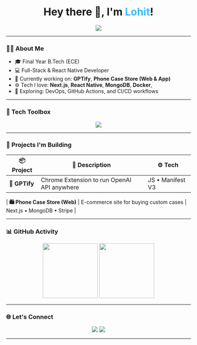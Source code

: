 <h1 align="center">Hey there 👋, I'm <span style="color:#38BDF8;">Lohit</span>!</h1>
<p align="center">
  <img src="https://readme-typing-svg.herokuapp.com?font=Fira+Code&size=14&pause=1000&color=38BDF8&center=true&vCenter=true&width=440&lines=Full-Stack+Developer;MERN+Stack+%7C+TypeScript+%7C+React-Native+%7C+CI%2FCD;Open+Source+Enthusiast;Devops;Always+learning+something+new..." />
</p>

---

### 🧑‍💻 About Me
- 🎓 Final Year B.Tech (ECE)
- 💻 Full-Stack & React Native Developer
- 🔭 Currently working on: **GPTify**, **Phone Case Store (Web & App)**
- ⚙️ Tech I love: **Next.js**, **React Native**, **MongoDB**, **Docker**, 
- 🧠 Exploring: DevOps, GitHub Actions, and CI/CD workflows


---

### 🧰 Tech Toolbox
<p align="center">
  <img src="https://skillicons.dev/icons?i=react,reactnative,nextjs,nodejs,typescript,javascript,tailwind,express,mongodb,vercel,docker,figma,git,github,linux" />
</p>

---

### 🚀 Projects I'm Building

| 📦 Project | 📝 Description | ⚙️ Tech |
|-----------|----------------|---------|
| **🧠 GPTify** | Chrome Extension to run OpenAI API anywhere | JS • Manifest V3 |

| **🛍️ Phone Case Store (Web)** | E-commerce site for buying custom cases | Next.js • MongoDB • Stripe |

---

### 📊 GitHub Activity
<p align="center">
  <img src="https://github-readme-stats.vercel.app/api?username=Undefeated22&show_icons=true&theme=tokyonight&hide_border=true" height="150"/>
  <img src="https://github-readme-stats.vercel.app/api/top-langs/?username=Undefeated22&layout=compact&theme=tokyonight&hide_border=true" height="150"/>
</p>

---

### 🌐 Let's Connect
<p align="center">
  <a href="mailto:11undefeated22@gmail.com"><img src="https://img.shields.io/badge/-Email-38BDF8?style=flat-square&logo=gmail&logoColor=white" /></a>
  <a href="https://linkedin.com/in/lohit-undefeated?"><img src="https://img.shields.io/badge/-LinkedIn-0A66C2?style=flat-square&logo=linkedin&logoColor=white" /></a>

</p>

---
